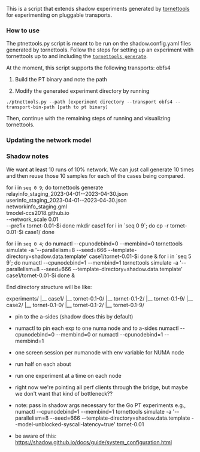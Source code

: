 This is a script that extends shadow experiments generated by [tornettools](https://github.com/shadow/tornettools) for experimenting on pluggable transports.

### How to use

The ptnettools.py script is meant to be run on the shadow.config.yaml files generated by tornettools. Follow the steps for setting up an experiment with tornettools up to and including the [`tornettools generate`](https://github.com/shadow/tornettools/tree/main#now-we-can-used-the-staged-files-to-generate-many-times).

At the moment, this script supports the following transports: obfs4

1. Build the PT binary and note the path

2. Modify the generated experiment directory by running
```
./ptnettools.py --path [experiment directory --transport obfs4 --transport-bin-path [path to pt binary]
```

Then, continue with the remaining steps of running and visualizing tornettools.

### Updating the network model

### Shadow notes

We want at least 10 runs of 10% network. We can just call generate 10 times and then reuse those 10 samples for each of the cases being compared.

for i in `seq 0 9`; do
  tornettools generate \
        relayinfo_staging_2023-04-01--2023-04-30.json \
        userinfo_staging_2023-04-01--2023-04-30.json \
        networkinfo_staging.gml \
        tmodel-ccs2018.github.io \
        --network_scale 0.01 \
        --prefix tornet-0.01-$i
done
mkdir case1
for i in `seq 0 9`; do
  cp -r tornet-0.01-$i case1/
done

for i in `seq 0 4`; do
  numactl --cpunodebind=0 --membind=0 tornettools simulate -a '--parallelism=8 --seed=666 --template-directory=shadow.data.template' case1/tornet-0.01-$i
done &
for i in `seq 5 9`; do
  numactl --cpunodebind=1 --membind=1 tornettools simulate -a '--parallelism=8 --seed=666 --template-directory=shadow.data.template' case1/tornet-0.01-$i
done &

End directory structure will be like:

experiments/
|__ case1/
    |__ tornet-0.1-0/
    |__ tornet-0.1-2/
    |__ tornet-0.1-9/
|__ case2/
    |__ tornet-0.1-0/
    |__ tornet-0.1-2/
    |__ tornet-0.1-9/


- pin to the a-sides (shadow does this by default)
- numactl to pin each exp to one numa node and to a-sides
  numactl --cpunodebind=0 --membind=0 or numactl --cpunodebind=1 --membind=1

- one screen session per numanode with env variable for NUMA node
- run half on each about
- run one experiment at a time on each node


- right now we're pointing all perf clients through the bridge, but maybe we don't want that kind of bottleneck??

- note: pass in shadow args necessary for the Go PT experiments
e.g.,
  numactl --cpunodebind=1 --membind=1 tornettools simulate -a '--parallelism=8 --seed=666 --template-directory=shadow.data.template --model-unblocked-syscall-latency=true' tornet-0.01

- be aware of this: https://shadow.github.io/docs/guide/system_configuration.html
